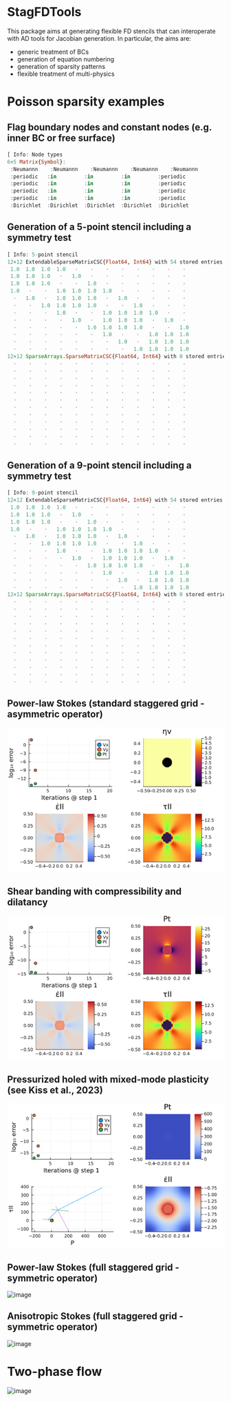 # StagFDTools

This package aims at generating flexible FD stencils that can interoperate with AD tools for Jacobian generation. In particular, the aims are:
- generic treatment of BCs
- generation of equation numbering
- generation of sparsity patterns
- flexible treatment of multi-physics

# Poisson sparsity examples

##  Flag boundary nodes and constant nodes (e.g. inner BC or free surface)
```julia
[ Info: Node types
6×5 Matrix{Symbol}:
 :Neumannn    :Neumannn    :Neumannn    :Neumannn    :Neumannn
 :periodic   :in         :in         :in         :periodic
 :periodic   :in         :in         :in         :periodic
 :periodic   :in         :in         :in         :periodic
 :periodic   :in         :in         :in         :periodic
 :Dirichlet  :Dirichlet  :Dirichlet  :Dirichlet  :Dirichlet
```

## Generation of a 5-point stencil including a symmetry test
```julia 
[ Info: 5-point stencil
12×12 ExtendableSparseMatrixCSC{Float64, Int64} with 54 stored entries:
 1.0  1.0  1.0  1.0   ⋅    ⋅    ⋅    ⋅    ⋅    ⋅    ⋅    ⋅ 
 1.0  1.0  1.0   ⋅   1.0   ⋅    ⋅    ⋅    ⋅    ⋅    ⋅    ⋅ 
 1.0  1.0  1.0   ⋅    ⋅   1.0   ⋅    ⋅    ⋅    ⋅    ⋅    ⋅ 
 1.0   ⋅    ⋅   1.0  1.0  1.0  1.0   ⋅    ⋅    ⋅    ⋅    ⋅ 
  ⋅   1.0   ⋅   1.0  1.0  1.0   ⋅   1.0   ⋅    ⋅    ⋅    ⋅ 
  ⋅    ⋅   1.0  1.0  1.0  1.0   ⋅    ⋅   1.0   ⋅    ⋅    ⋅ 
  ⋅    ⋅    ⋅   1.0   ⋅    ⋅   1.0  1.0  1.0  1.0   ⋅    ⋅ 
  ⋅    ⋅    ⋅    ⋅   1.0   ⋅   1.0  1.0  1.0   ⋅   1.0   ⋅ 
  ⋅    ⋅    ⋅    ⋅    ⋅   1.0  1.0  1.0  1.0   ⋅    ⋅   1.0
  ⋅    ⋅    ⋅    ⋅    ⋅    ⋅   1.0   ⋅    ⋅   1.0  1.0  1.0
  ⋅    ⋅    ⋅    ⋅    ⋅    ⋅    ⋅   1.0   ⋅   1.0  1.0  1.0
  ⋅    ⋅    ⋅    ⋅    ⋅    ⋅    ⋅    ⋅   1.0  1.0  1.0  1.0
12×12 SparseArrays.SparseMatrixCSC{Float64, Int64} with 0 stored entries:
  ⋅    ⋅    ⋅    ⋅    ⋅    ⋅    ⋅    ⋅    ⋅    ⋅    ⋅    ⋅ 
  ⋅    ⋅    ⋅    ⋅    ⋅    ⋅    ⋅    ⋅    ⋅    ⋅    ⋅    ⋅ 
  ⋅    ⋅    ⋅    ⋅    ⋅    ⋅    ⋅    ⋅    ⋅    ⋅    ⋅    ⋅ 
  ⋅    ⋅    ⋅    ⋅    ⋅    ⋅    ⋅    ⋅    ⋅    ⋅    ⋅    ⋅ 
  ⋅    ⋅    ⋅    ⋅    ⋅    ⋅    ⋅    ⋅    ⋅    ⋅    ⋅    ⋅ 
  ⋅    ⋅    ⋅    ⋅    ⋅    ⋅    ⋅    ⋅    ⋅    ⋅    ⋅    ⋅ 
  ⋅    ⋅    ⋅    ⋅    ⋅    ⋅    ⋅    ⋅    ⋅    ⋅    ⋅    ⋅ 
  ⋅    ⋅    ⋅    ⋅    ⋅    ⋅    ⋅    ⋅    ⋅    ⋅    ⋅    ⋅ 
  ⋅    ⋅    ⋅    ⋅    ⋅    ⋅    ⋅    ⋅    ⋅    ⋅    ⋅    ⋅ 
  ⋅    ⋅    ⋅    ⋅    ⋅    ⋅    ⋅    ⋅    ⋅    ⋅    ⋅    ⋅ 
  ⋅    ⋅    ⋅    ⋅    ⋅    ⋅    ⋅    ⋅    ⋅    ⋅    ⋅    ⋅ 
  ⋅    ⋅    ⋅    ⋅    ⋅    ⋅    ⋅    ⋅    ⋅    ⋅    ⋅    ⋅ 
```

## Generation of a 9-point stencil including a symmetry test
```julia
[ Info: 9-point stencil
12×12 ExtendableSparseMatrixCSC{Float64, Int64} with 54 stored entries:
 1.0  1.0  1.0  1.0   ⋅    ⋅    ⋅    ⋅    ⋅    ⋅    ⋅    ⋅ 
 1.0  1.0  1.0   ⋅   1.0   ⋅    ⋅    ⋅    ⋅    ⋅    ⋅    ⋅ 
 1.0  1.0  1.0   ⋅    ⋅   1.0   ⋅    ⋅    ⋅    ⋅    ⋅    ⋅ 
 1.0   ⋅    ⋅   1.0  1.0  1.0  1.0   ⋅    ⋅    ⋅    ⋅    ⋅ 
  ⋅   1.0   ⋅   1.0  1.0  1.0   ⋅   1.0   ⋅    ⋅    ⋅    ⋅ 
  ⋅    ⋅   1.0  1.0  1.0  1.0   ⋅    ⋅   1.0   ⋅    ⋅    ⋅ 
  ⋅    ⋅    ⋅   1.0   ⋅    ⋅   1.0  1.0  1.0  1.0   ⋅    ⋅ 
  ⋅    ⋅    ⋅    ⋅   1.0   ⋅   1.0  1.0  1.0   ⋅   1.0   ⋅ 
  ⋅    ⋅    ⋅    ⋅    ⋅   1.0  1.0  1.0  1.0   ⋅    ⋅   1.0
  ⋅    ⋅    ⋅    ⋅    ⋅    ⋅   1.0   ⋅    ⋅   1.0  1.0  1.0
  ⋅    ⋅    ⋅    ⋅    ⋅    ⋅    ⋅   1.0   ⋅   1.0  1.0  1.0
  ⋅    ⋅    ⋅    ⋅    ⋅    ⋅    ⋅    ⋅   1.0  1.0  1.0  1.0
12×12 SparseArrays.SparseMatrixCSC{Float64, Int64} with 0 stored entries:
  ⋅    ⋅    ⋅    ⋅    ⋅    ⋅    ⋅    ⋅    ⋅    ⋅    ⋅    ⋅ 
  ⋅    ⋅    ⋅    ⋅    ⋅    ⋅    ⋅    ⋅    ⋅    ⋅    ⋅    ⋅ 
  ⋅    ⋅    ⋅    ⋅    ⋅    ⋅    ⋅    ⋅    ⋅    ⋅    ⋅    ⋅ 
  ⋅    ⋅    ⋅    ⋅    ⋅    ⋅    ⋅    ⋅    ⋅    ⋅    ⋅    ⋅ 
  ⋅    ⋅    ⋅    ⋅    ⋅    ⋅    ⋅    ⋅    ⋅    ⋅    ⋅    ⋅ 
  ⋅    ⋅    ⋅    ⋅    ⋅    ⋅    ⋅    ⋅    ⋅    ⋅    ⋅    ⋅ 
  ⋅    ⋅    ⋅    ⋅    ⋅    ⋅    ⋅    ⋅    ⋅    ⋅    ⋅    ⋅ 
  ⋅    ⋅    ⋅    ⋅    ⋅    ⋅    ⋅    ⋅    ⋅    ⋅    ⋅    ⋅ 
  ⋅    ⋅    ⋅    ⋅    ⋅    ⋅    ⋅    ⋅    ⋅    ⋅    ⋅    ⋅ 
  ⋅    ⋅    ⋅    ⋅    ⋅    ⋅    ⋅    ⋅    ⋅    ⋅    ⋅    ⋅ 
  ⋅    ⋅    ⋅    ⋅    ⋅    ⋅    ⋅    ⋅    ⋅    ⋅    ⋅    ⋅ 
  ⋅    ⋅    ⋅    ⋅    ⋅    ⋅    ⋅    ⋅    ⋅    ⋅    ⋅    ⋅ 
```
## Power-law Stokes (standard staggered grid - asymmetric operator)

![image](./results/PowerLaw.gif)
<!-- 
![image](https://github.com/user-attachments/assets/e29d72a5-93cf-4cc5-84a1-c353a05a4edb) -->

## Shear banding with compressibility and dilatancy
![image](./results/ShearBanding.gif)

## Pressurized holed with mixed-mode plasticity (see Kiss et al., 2023)
![image](./results/PressurizedHole.gif)

## Power-law Stokes (full staggered grid - symmetric operator)
![image](https://github.com/user-attachments/assets/9c1e02d5-6b7f-4764-a99d-12a87e28ea21)

## Anisotropic Stokes (full staggered grid - symmetric operator)
![image](https://github.com/user-attachments/assets/3df8215a-0eca-4e3e-b01a-85a501a4bacb)

# Two-phase flow
![image](https://github.com/user-attachments/assets/e5606f59-1a56-43e8-84d9-25381318eb0c)

